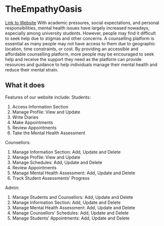 # TheEmpathyOasis

[Link to Website](http://theempathyoasis.pythonanywhere.com/)
With academic pressures, social expectations, and personal responsibilities, mental health issues have largely increased nowadays, especially among university students. However, people may find it difficult to seek help due to stigmas and other concerns. A counselling platform is essential as many people may not have access to them due to geographic location, time constraints, or cost. By providing an accessible and affordable counselling platform, more people may be encouraged to seek help and receive the support they need as the platform can provide resources and guidance to help individuals manage their mental health and reduce their mental strain. 

## What it does
Features of our website include:
Students: 
1.	Access Information Section
2.	Manage Profile: View and Update
3.	Write Diaries
4.	Make Appointments
5.	Review Appointments
6.	Take the Mental Health Assessment

Counsellors:
1.	Manage Information Section: Add, Update and Delete
2.	Manage Profile: View and Update
3.	Manage Schedules: Add, Update and Delete
4.	Review Appointments
5.	Manage Mental Health Assessment: Add, Update and Delete
6.	Track Student Assessments’ Progress

Admin: 
1.	Manage Students and Counsellors: Add, Update and Delete
2.	Manage Information Section: Add, Update and Delete
3.	Manage Mental Health Assessment: Add, Update and Delete
4.	Manage Counsellors’ Schedules: Add, Update and Delete
5.	Manage Students’ Appointments: Add, Update and Delete
